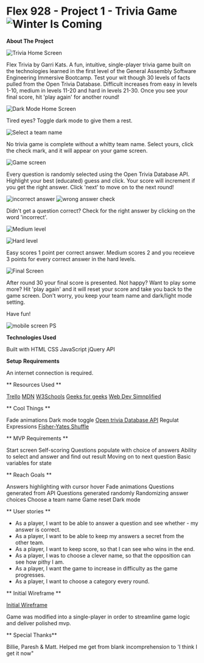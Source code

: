 # Flex 928 - Project 1 - Trivia Game ![Winter Is Coming](https://media.giphy.com/media/l378kZMdRzNm4wvhC/giphy.gif)

**About The Project**

![Trivia Home Screen](https://hosting.photobucket.com/images/ae120/thecrumblechronicles/home-screen.png)

Flex Trivia by Garri Kats. A fun, intuitive, single-player trivia game built on the technologies learned in the first level of the General Assembly Software Engineering Immersive Bootcamp. Test your wit though 30 levels of facts pulled from the Open Trivia Database. Difficult increases from easy in levels 1-10, medium in levels 11-20 and hard in levels 21-30. Once you see your final score, hit 'play again' for another round!

![Dark Mode Home Screen](https://hosting.photobucket.com/images/ae120/thecrumblechronicles/dark-mode-1.png)

Tired eyes? Toggle dark mode to give them a rest.

![Select a team name](https://hosting.photobucket.com/images/ae120/thecrumblechronicles/home-screen-team-name.png)

No trivia game is complete without a whitty team name. Select yours, click the check mark, and it will appear on your game screen.

![Game screen](https://hosting.photobucket.com/images/ae120/thecrumblechronicles/answer-select.png)

Every question is randomly selected using the Open Trivia Database API. Highlight your best (educated) guess and click. Your score will increment if you get the right answer. Click 'next' to move on to the next round!

![incorrect answer](https://hosting.photobucket.com/images/ae120/thecrumblechronicles/Incorrect.png)
![wrong answer check](https://hosting.photobucket.com/images/ae120/thecrumblechronicles/secret-answer.png)

Didn't get a question correct? Check for the right answer by clicking on the word 'incorrect'.

![Medium level](https://hosting.photobucket.com/images/ae120/thecrumblechronicles/medium.png)

![Hard level](https://hosting.photobucket.com/images/ae120/thecrumblechronicles/hard.png)

Easy scores 1 point per correct answer. Medium scores 2 and you receieve 3 points for every correct answer in the hard levels.

![Final Screen](https://hosting.photobucket.com/images/ae120/thecrumblechronicles/final.png)

After round 30 your final score is presented. Not happy? Want to play some more? Hit 'play again' and it will reset your score and take you back to the game screen. Don't worry, you keep your team name and dark/light mode setting.

Have fun!

![mobile screen](https://hosting.photobucket.com/images/ae120/thecrumblechronicles/Screen_Shot_2021-11-19_at_7.13.58_AM.png?width=450&height=278&crop=fill)
PS

**Technologies Used**

Built with
HTML
CSS
JavaScript
jQuery
API

**Setup** **Requirements**

An internet connection is required.

** Resources Used **

[Trello](https://trello.com/b/KhSjZZCS/trivia-game)
[MDN](https://developer.mozilla.org/en-US/)
[W3Schools](https://www.w3schools.com/)
[Geeks for geeks](Geeksforgeeks.org)
[Web Dev Simnplified](https://www.youtube.com/watch?v=rhzKDrUiJVk&t=6s)

** Cool Things **

Fade animations
Dark mode toggle
[Open trivia Database API](https://opentdb.com/)
Regulat Expressions
[Fisher-Yates Shuffle](https://www.geeksforgeeks.org/shuffle-a-given-array-using-fisher-yates-shuffle-algorithm/)

** MVP Requirements **

Start screen
Self-scoring
Questions populate with choice of answers
Ability to select and answer and find out result
Moving on to next question
Basic variables for state

** Reach Goals **

Answers highlighting with cursor hover
Fade animations
Questions generated from API
Questions generated randomly
Randomizing answer choices
Choose a team name
Game reset
Dark mode

** User stories **

- As a player, I want to be able to answer a question and see whether - my answer is correct.
- As a player, I want to be able to keep my answers a secret from the other team.
- As a player, I want to keep score, so that I can see who wins in the end.
- As a player, I was to choose a clever name, so that the opposition can see how pithy I am.
- As a player, I want the game to increase in difficulty as the game progresses.
- As a player, I want to choose a category every round.

** Initial Wireframe **

[Initial Wireframe](https://media.git.generalassemb.ly/user/38981/files/f4164080-40b5-11ec-9287-61b537bbde11)

Game was modified into a single-player in order to streamline game logic and deliver polished mvp.

** Special Thanks**

Billie, Paresh & Matt. Helped me get from blank incomprehension to 'I think I get it now"
